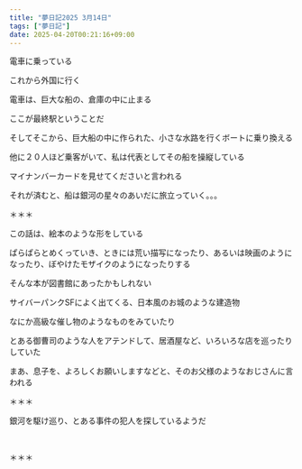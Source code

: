 ```yaml
---
title: "夢日記2025 3月14日"
tags: ["夢日記"]
date: 2025-04-20T00:21:16+09:00
---
```


電車に乗っている

これから外国に行く

電車は、巨大な船の、倉庫の中に止まる

ここが最終駅ということだ

そしてそこから、巨大船の中に作られた、小さな水路を行くボートに乗り換える

他に２０人ほど乗客がいて、私は代表としてその船を操縦している

マイナンバーカードを見せてくださいと言われる

それが済むと、船は銀河の星々のあいだに旅立っていく。。。

＊＊＊

この話は、絵本のような形をしている

ぱらぱらとめくっていき、ときには荒い描写になったり、あるいは映画のようになったり、ぼやけたモザイクのようになったりする

そんな本が図書館にあったかもしれない

サイバーパンクSFによく出てくる、日本風のお城のような建造物

なにか高級な催し物のようなものをみていたり

とある御曹司のような人をアテンドして、居酒屋など、いろいろな店を巡ったりしていた

まあ、息子を、よろしくお願いしますなどと、そのお父様のようなおじさんに言われる

＊＊＊

銀河を駆け巡り、とある事件の犯人を探しているようだ

&nbsp;

＊＊＊

&nbsp;
